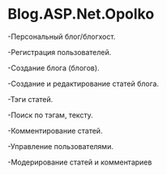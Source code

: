 # Blog.ASP.Net.Opolko

-Персональный блог/блогхост.

-Регистрация пользователей.

-Создание блога (блогов).

-Создание и редактирование статей блога.

-Тэги статей.

-Поиск по тэгам, тексту.

-Комментирование статей.

-Управление пользователями. 

-Модерирование статей и комментариев
